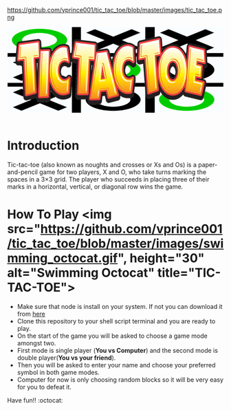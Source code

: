 https://github.com/vprince001/tic_tac_toe/blob/master/images/tic_tac_toe.png

[<img src="https://github.com/vprince001/tic_tac_toe/blob/master/images/tic_tac_toe.png" title="Tic-Tac-Toe" height="200" width="1000">](https://github.com/vprince001/tic_tac_toe/blob/master/images/tic_tac_toe
)&nbsp;

# Introduction
Tic-tac-toe (also known as noughts and crosses or Xs and Os) is a paper-and-pencil game for two players, X and O, who take turns marking the spaces in a 3×3 grid. The player who succeeds in placing three of their marks in a horizontal, vertical, or diagonal row wins the game.

# How To Play <img src="https://github.com/vprince001/tic_tac_toe/blob/master/images/swimming_octocat.gif", height="30" alt="Swimming Octocat" title="TIC-TAC-TOE">
* Make sure that node is install on your system. If not you can download it from [here](https://nodejs.org/en/download/)
* Clone this repository to your shell script terminal and you are ready to play.
* On the start of the game you will be asked to choose a game mode amongst two.
* First mode is single player (**You vs Computer**) and the second mode is double player(**You vs your friend**).
* Then you will be asked to enter your name and choose your preferred symbol in both game modes.
* Computer for now is only choosing random blocks so it will be very easy for you to defeat it.

Have fun!! :octocat: 
